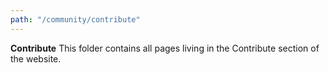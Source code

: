 ```yaml
---
path: "/community/contribute"
---
```

**Contribute**
This folder contains all pages living in the Contribute section of the website.
